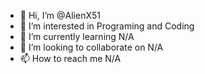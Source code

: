 - 👋 Hi, I’m @AlienX51
- 👀 I’m interested in Programing and Coding
- 🌱 I’m currently learning N/A
- 💞️ I’m looking to collaborate on N/A
- 📫 How to reach me N/A

<!---
AlienX51/AlienX51 is a ✨ special ✨ repository because its `README.md` (this file) appears on your GitHub profile.
You can click the Preview link to take a look at your changes.
--->
